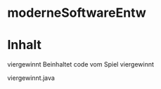 # moderneSoftwareEntw


# Inhalt
viergewinnt
Beinhaltet code vom Spiel viergewinnt

viergewinnt.java
